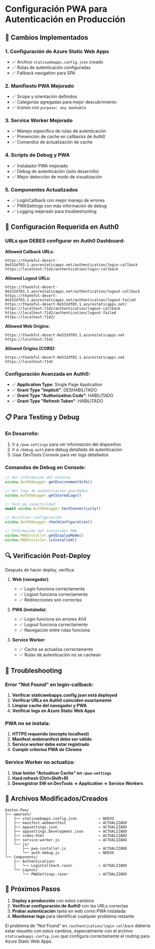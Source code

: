 # Configuración PWA para Autenticación en Producción

## 🚀 Cambios Implementados

### 1. **Configuración de Azure Static Web Apps**
- ✅ Archivo `staticwebapps.config.json` creado
- ✅ Rutas de autenticación configuradas
- ✅ Fallback navigation para SPA

### 2. **Manifiesto PWA Mejorado**
- ✅ Scope y orientación definidos
- ✅ Categorías agregadas para mejor descubrimiento
- ✅ Iconos con `purpose: any maskable`

### 3. **Service Worker Mejorado**
- ✅ Manejo específico de rutas de autenticación
- ✅ Prevención de cache en callbacks de Auth0
- ✅ Comandos de actualización de cache

### 4. **Scripts de Debug y PWA**
- ✅ Instalador PWA mejorado
- ✅ Debug de autenticación (solo desarrollo)
- ✅ Mejor detección de modo de visualización

### 5. **Componentes Actualizados**
- ✅ LoginCallback con mejor manejo de errores
- ✅ PWASettings con más información de debug
- ✅ Logging mejorado para troubleshooting

## 🔧 Configuración Requerida en Auth0

### URLs que DEBES configurar en Auth0 Dashboard:

**Allowed Callback URLs:**
```
https://thankful-desert-0e532df03.1.azurestaticapps.net/authentication/login-callback
https://localhost:7142/authentication/login-callback
```

**Allowed Logout URLs:**
```
https://thankful-desert-0e532df03.1.azurestaticapps.net/authentication/logout-callback
https://thankful-desert-0e532df03.1.azurestaticapps.net/authentication/logout-failed
https://thankful-desert-0e532df03.1.azurestaticapps.net/
https://localhost:7142/authentication/logout-callback
https://localhost:7142/authentication/logout-failed
https://localhost:7142/
```

**Allowed Web Origins:**
```
https://thankful-desert-0e532df03.1.azurestaticapps.net
https://localhost:7142
```

**Allowed Origins (CORS):**
```
https://thankful-desert-0e532df03.1.azurestaticapps.net
https://localhost:7142
```

### Configuración Avanzada en Auth0:
- ✅ **Application Type**: Single Page Application
- ✅ **Grant Type "Implicit"**: DESHABILITADO
- ✅ **Grant Type "Authorization Code"**: HABILITADO
- ✅ **Grant Type "Refresh Token"**: HABILITADO

## 📋 Para Testing y Debug

### En Desarrollo:
1. Ir a `/pwa-settings` para ver información del dispositivo
2. Ir a `/debug-auth` para debug detallado de autenticación
3. Usar DevTools Console para ver logs detallados

### Comandos de Debug en Console:
```javascript
// Ver información del entorno
window.AuthDebugger.getEnvironmentInfo()

// Ver logs de autenticación guardados
window.AuthDebugger.getStoredLogs()

// Test de conectividad
await window.AuthDebugger.testConnectivity()

// Verificar configuración
window.AuthDebugger.checkConfiguration()

// Información del instalador PWA
window.PWAInstaller.getDisplayMode()
window.PWAInstaller.isInstalled()
```

## 🔍 Verificación Post-Deploy

Después de hacer deploy, verifica:

1. **Web (navegador)**:
   - ✅ Login funciona correctamente
   - ✅ Logout funciona correctamente
   - ✅ Redirecciones son correctas

2. **PWA (instalada)**:
   - ✅ Login funciona sin errores 404
   - ✅ Logout funciona correctamente
   - ✅ Navegación entre rutas funciona

3. **Service Worker**:
   - ✅ Cache se actualiza correctamente
   - ✅ Rutas de autenticación no se cachean

## 🐛 Troubleshooting

### Error "Not Found" en login-callback:

1. **Verificar staticwebapps.config.json está deployed**
2. **Verificar URLs en Auth0 coinciden exactamente**
3. **Limpiar cache del navegador y PWA**
4. **Verificar logs en Azure Static Web Apps**

### PWA no se instala:

1. **HTTPS requerido (excepto localhost)**
2. **Manifest.webmanifest debe ser válido**
3. **Service worker debe estar registrado**
4. **Cumplir criterios PWA de Chrome**

### Service Worker no actualiza:

1. **Usar botón "Actualizar Cache" en `/pwa-settings`**
2. **Hard refresh (Ctrl+Shift+R)**
3. **Desregistrar SW en DevTools → Application → Service Workers**

## 📁 Archivos Modificados/Creados

```
Gastos.Pwa/
├── wwwroot/
│   ├── staticwebapps.config.json          ← NUEVO
│   ├── manifest.webmanifest               ← ACTUALIZADO
│   ├── appsettings.json                   ← ACTUALIZADO
│   ├── appsettings.Development.json       ← ACTUALIZADO
│   ├── index.html                         ← ACTUALIZADO
│   ├── service-worker.js                  ← ACTUALIZADO
│   └── js/
│       ├── pwa-installer.js               ← ACTUALIZADO
│       └── auth-debug.js                  ← NUEVO
└── Components/
    ├── Authentication/
    │   └── LoginCallback.razor            ← ACTUALIZADO
    └── Layout/
        └── PWASettings.razor              ← ACTUALIZADO
```

## 🎯 Próximos Pasos

1. **Deploy a producción** con estos cambios
2. **Verificar configuración de Auth0** con las URLs correctas
3. **Probar autenticación** tanto en web como PWA instalada
4. **Monitorear logs** para identificar cualquier problema restante

El problema de "Not Found" en `/authentication/login-callback` debería estar resuelto con estos cambios, especialmente con el archivo `staticwebapps.config.json` que configura correctamente el routing para Azure Static Web Apps.